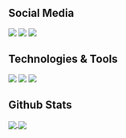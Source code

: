 ## Social Media
![](https://img.shields.io/badge/Website-endwiz.fr-informational)
![](https://img.shields.io/badge/Twitter-@EndwizJoestar-informational)
![](https://img.shields.io/badge/Instagram-@EndwizRui-informational)

## Technologies & Tools
![](https://img.shields.io/badge/OS-Ubuntu-success)
![](https://img.shields.io/badge/Editor-IntellJ_IDEA-success)
![](https://img.shields.io/badge/Favorite%20Language-Java-success)

## Github Stats
<a href="https://github.com/Endwiz">
  <img align="center" src="https://github-readme-stats.vercel.app/api/top-langs/?username=Endwiz&show_icons=true&theme=material-palenight&?count_private=false&include_all_commits=false">
</a>

<a href="https://github.com/Endwiz">
  <img align="center" src="https://github-readme-stats.vercel.app/api?username=Endwiz&show_icons=true&theme=material-palenight&?count_private=false&include_all_commits=false">
</a>
